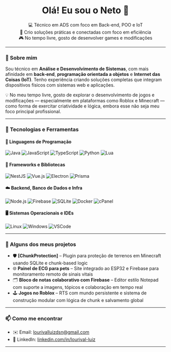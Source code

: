 <h1 align="center">Olá! Eu sou o Neto 👋</h1>

<p align="center">
  💻 Técnico em ADS com foco em Back-end, POO e IoT<br>
  🎯 Crio soluções práticas e conectadas com foco em eficiência<br>
  🎮 No tempo livre, gosto de desenvolver games e modificações
</p>

---

### 🚀 Sobre mim

Sou técnico em **Análise e Desenvolvimento de Sistemas**, com mais afinidade em **back-end**, **programação orientada a objetos** e **Internet das Coisas (IoT)**. Tenho experiência criando soluções completas que integram dispositivos físicos com sistemas web e aplicações.

💡 No meu tempo livre, gosto de explorar o desenvolvimento de jogos e modificações — especialmente em plataformas como Roblox e Minecraft — como forma de exercitar criatividade e lógica, embora esse não seja meu foco principal profissional.

---

### 🔧 Tecnologias e Ferramentas

#### 🧠 Linguagens de Programação
![Java](https://img.shields.io/badge/Java-%23ED8B00.svg?style=flat&logo=java&logoColor=white)
![JavaScript](https://img.shields.io/badge/JavaScript-%23F7DF1E.svg?style=flat&logo=javascript&logoColor=black)
![TypeScript](https://img.shields.io/badge/TypeScript-%23007ACC.svg?style=flat&logo=typescript&logoColor=white)
![Python](https://img.shields.io/badge/Python-3776AB.svg?style=flat&logo=python&logoColor=white)
![Lua](https://img.shields.io/badge/Lua-%230076a8.svg?style=flat&logo=lua&logoColor=white)

#### 🧱 Frameworks e Bibliotecas
![NestJS](https://img.shields.io/badge/NestJS-E0234E.svg?style=flat&logo=nestjs&logoColor=white)
![Vue.js](https://img.shields.io/badge/Vue.js-35495E?style=flat&logo=vue.js&logoColor=4FC08D)
![Electron](https://img.shields.io/badge/Electron-%2320232a.svg?style=flat&logo=electron&logoColor=white)
![Prisma](https://img.shields.io/badge/Prisma-3982CE.svg?style=flat&logo=prisma&logoColor=white)

#### ☁️ Backend, Banco de Dados e Infra
![Node.js](https://img.shields.io/badge/Node.js-%23339933.svg?style=flat&logo=node.js&logoColor=white)
![Firebase](https://img.shields.io/badge/Firebase-%23039BE5.svg?style=flat&logo=firebase)
![SQLite](https://img.shields.io/badge/SQLite-%23003B57.svg?style=flat&logo=sqlite&logoColor=white)
![Docker](https://img.shields.io/badge/Docker-2496ED.svg?style=flat&logo=docker&logoColor=white)
![cPanel](https://img.shields.io/badge/cPanel-F47B20?style=flat&logo=cpanel&logoColor=white)

#### 🖥️ Sistemas Operacionais e IDEs
![Linux](https://img.shields.io/badge/Linux-FCC624?style=flat&logo=linux&logoColor=black)
![Windows](https://img.shields.io/badge/Windows-0078D6?style=flat&logo=windows&logoColor=white)
![VSCode](https://img.shields.io/badge/VSCode-%23007ACC.svg?style=flat&logo=visual-studio-code&logoColor=white)


---

### 📌 Alguns dos meus projetos

- 🛡️ **[ChunkProtection]** – Plugin para proteção de terrenos em Minecraft usando SQLite e chunk-based logic
- 🌐 **Painel de ECG para pets** – Site integrado ao ESP32 e Firebase para monitoramento remoto de sinais vitais
- 🗂️ **Bloco de notas colaborativo com Firebase** – Editor estilo Notepad com suporte a imagens, tópicos e colaboração em tempo real
- 🕹️ **Jogos no Roblox** – RTS com mundo persistente e sistema de construção modular com lógica de chunk e salvamento global

---

### 📫 Como me encontrar

- ✉️ Email: lourivalluizdsn@gmail.com
- 💼 LinkedIn: [linkedin.com/in/lourival-luiz](https://www.linkedin.com/in/lourival-luíz-3b2a96332/) 

---


